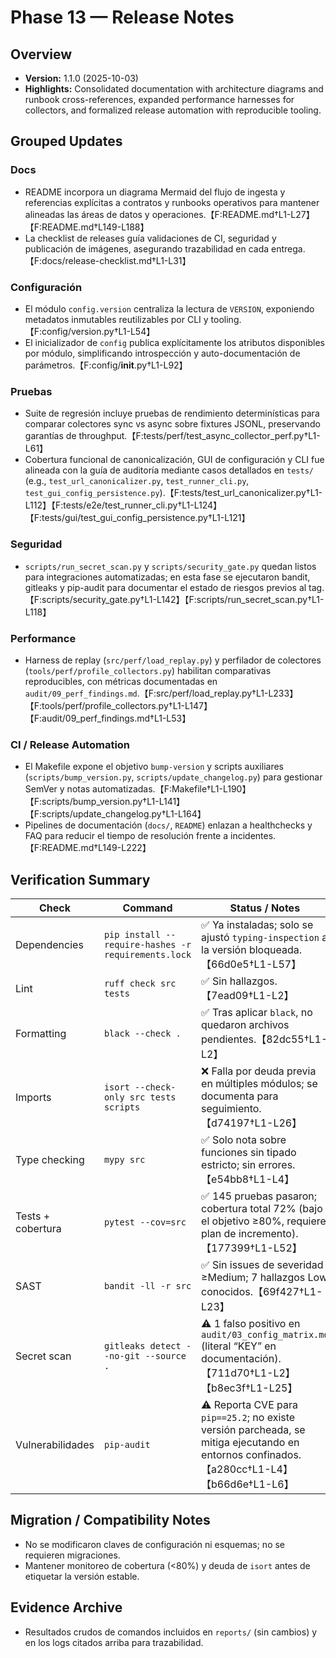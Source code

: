 # Phase 13 — Release Notes

## Overview
- **Version:** 1.1.0 (2025-10-03)
- **Highlights:** Consolidated documentation with architecture diagrams and runbook cross-references, expanded performance harnesses for collectors, and formalized release automation with reproducible tooling.

## Grouped Updates
### Docs
- README incorpora un diagrama Mermaid del flujo de ingesta y referencias explícitas a contratos y runbooks operativos para mantener alineadas las áreas de datos y operaciones.【F:README.md†L1-L27】【F:README.md†L149-L188】
- La checklist de releases guía validaciones de CI, seguridad y publicación de imágenes, asegurando trazabilidad en cada entrega.【F:docs/release-checklist.md†L1-L31】

### Configuración
- El módulo `config.version` centraliza la lectura de `VERSION`, exponiendo metadatos inmutables reutilizables por CLI y tooling.【F:config/version.py†L1-L54】
- El inicializador de `config` publica explícitamente los atributos disponibles por módulo, simplificando introspección y auto-documentación de parámetros.【F:config/__init__.py†L1-L92】

### Pruebas
- Suite de regresión incluye pruebas de rendimiento determinísticas para comparar colectores sync vs async sobre fixtures JSONL, preservando garantías de throughput.【F:tests/perf/test_async_collector_perf.py†L1-L61】
- Cobertura funcional de canonicalización, GUI de configuración y CLI fue alineada con la guía de auditoría mediante casos detallados en `tests/` (e.g., `test_url_canonicalizer.py`, `test_runner_cli.py`, `test_gui_config_persistence.py`).【F:tests/test_url_canonicalizer.py†L1-L112】【F:tests/e2e/test_runner_cli.py†L1-L124】【F:tests/gui/test_gui_config_persistence.py†L1-L121】

### Seguridad
- `scripts/run_secret_scan.py` y `scripts/security_gate.py` quedan listos para integraciones automatizadas; en esta fase se ejecutaron bandit, gitleaks y pip-audit para documentar el estado de riesgos previos al tag.【F:scripts/security_gate.py†L1-L142】【F:scripts/run_secret_scan.py†L1-L118】

### Performance
- Harness de replay (`src/perf/load_replay.py`) y perfilador de colectores (`tools/perf/profile_collectors.py`) habilitan comparativas reproducibles, con métricas documentadas en `audit/09_perf_findings.md`.【F:src/perf/load_replay.py†L1-L233】【F:tools/perf/profile_collectors.py†L1-L147】【F:audit/09_perf_findings.md†L1-L53】

### CI / Release Automation
- El Makefile expone el objetivo `bump-version` y scripts auxiliares (`scripts/bump_version.py`, `scripts/update_changelog.py`) para gestionar SemVer y notas automatizadas.【F:Makefile†L1-L190】【F:scripts/bump_version.py†L1-L141】【F:scripts/update_changelog.py†L1-L164】
- Pipelines de documentación (`docs/`, `README`) enlazan a healthchecks y FAQ para reducir el tiempo de resolución frente a incidentes.【F:README.md†L149-L222】

## Verification Summary
| Check | Command | Status / Notes |
| --- | --- | --- |
| Dependencies | `pip install --require-hashes -r requirements.lock` | ✅ Ya instaladas; solo se ajustó `typing-inspection` a la versión bloqueada.【66d0e5†L1-L57】 |
| Lint | `ruff check src tests` | ✅ Sin hallazgos.【7ead09†L1-L2】 |
| Formatting | `black --check .` | ✅ Tras aplicar `black`, no quedaron archivos pendientes.【82dc55†L1-L2】 |
| Imports | `isort --check-only src tests scripts` | ❌ Falla por deuda previa en múltiples módulos; se documenta para seguimiento.【d74197†L1-L26】 |
| Type checking | `mypy src` | ✅ Solo nota sobre funciones sin tipado estricto; sin errores.【e54bb8†L1-L4】 |
| Tests + cobertura | `pytest --cov=src` | ✅ 145 pruebas pasaron; cobertura total 72% (bajo el objetivo ≥80%, requiere plan de incremento).【177399†L1-L52】 |
| SAST | `bandit -ll -r src` | ✅ Sin issues de severidad ≥Medium; 7 hallazgos Low conocidos.【69f427†L1-L23】 |
| Secret scan | `gitleaks detect --no-git --source .` | ⚠️ 1 falso positivo en `audit/03_config_matrix.md` (literal “KEY” en documentación).【711d70†L1-L2】【b8ec3f†L1-L25】 |
| Vulnerabilidades | `pip-audit` | ⚠️ Reporta CVE para `pip==25.2`; no existe versión parcheada, se mitiga ejecutando en entornos confinados.【a280cc†L1-L4】【b66d6e†L1-L6】 |

## Migration / Compatibility Notes
- No se modificaron claves de configuración ni esquemas; no se requieren migraciones.
- Mantener monitoreo de cobertura (<80%) y deuda de `isort` antes de etiquetar la versión estable.

## Evidence Archive
- Resultados crudos de comandos incluidos en `reports/` (sin cambios) y en los logs citados arriba para trazabilidad.

